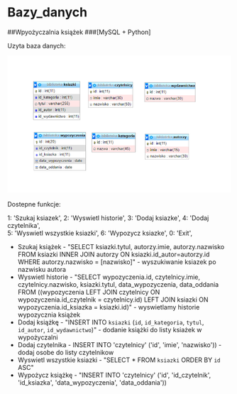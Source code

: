 # Bazy_danych

##Wpyożyczalnia książek 
###[MySQL + Python]

Uzyta baza danych:

![alt text](https://github.com/plonkamaciej/Bazy_danych/blob/main/bazy.png?raw=true)

Dostepne funkcje:

   1: 'Szukaj ksiazek',
   2: 'Wyswietl historie',
   3: 'Dodaj ksiazke',
   4: 'Dodaj czytelnika',    
   5: 'Wyswietl wszystkie ksiazki',
   6: 'Wypozycz ksiazke',
   0: 'Exit',
  
   * Szukaj książek - "SELECT ksiazki.tytul, autorzy.imie, autorzy.nazwisko FROM ksiazki INNER JOIN autorzy ON ksiazki.id_autor=autorzy.id WHERE autorzy.nazwisko = [nazwisko]" - wyszukiwanie ksiazek po nazwisku autora
   * Wyswietl historie - "SELECT wypozyczenia.id, czytelnicy.imie, czytelnicy.nazwisko, ksiazki.tytul, data_wypozyczenia, data_oddania FROM ((wypozyczenia LEFT JOIN czytelnicy ON wypozyczenia.id_czytelnik = czytelnicy.id) LEFT JOIN ksiazki ON wypozyczenia.id_ksiazka = ksiazki.id)" - wyswietlamy historie wypozycznia książek
   * Dodaj książkę - "INSERT INTO `ksiazki` (`id`, `id_kategoria`, `tytul`, `id_autor`, `id_wydawnictwo`)" - dodanie książki do listy ksiażek w wypożyczalni
   * Dodaj czytelnika - INSERT INTO 'czytelnicy' ('id', 'imie', 'nazwisko')) - dodaj osobe do listy czytelnikow
   * Wyswietl wszystkie ksiazki - "SELECT * FROM `ksiazki` ORDER BY `id` ASC"
   * Wypożycz książkę - "INSERT INTO 'czytelnicy' ('id', 'id_czytelnik', 'id_ksiazka', 'data_wypozyczenia', 'data_oddania'))

